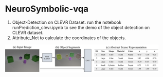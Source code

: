 # NeuroSymbolic-vqa
1. Object-Detection on CLEVR Dataset. run the notebook runPrediction_clevr.ipynb to see the demo of the object detection on CLEVR dataset. 
2. Attribute_Net to calculate the coordinates of the objects. 
<div align="center">
  <img src="Model.png" width="750px">
</div>

